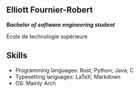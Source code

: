 ## Elliott Fournier-Robert
***Bachelor of software engineering student***

École de technologie supérieure

## Skills
- Programming languages: Rust; Python; Java; C
- Typesetting languages: LaTeX; Markdown
- OS: Mainly Arch
